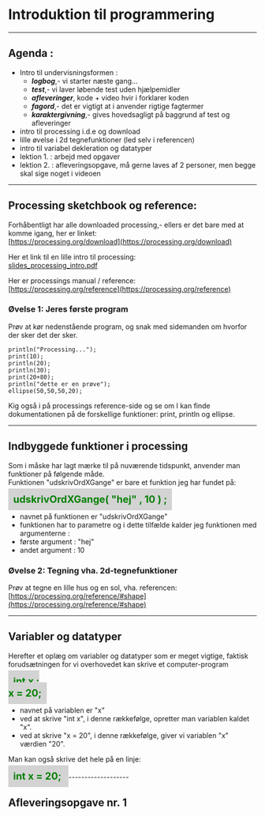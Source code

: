 # Introduktion til programmering

-------------------

## Agenda : 

- Intro til undervisningsformen : 
    - ***logbog***,- vi starter næste gang...
    - ***test***,- vi laver løbende test uden hjælpemidler
    - ***afleveringer***, kode + video hvir i forklarer koden
    - ***fagord***,- det er vigtigt at i anvender rigtige fagtermer  
    - ***karaktergivning***,- gives hovedsagligt på baggrund af test og afleveringer
- intro til processing i.d.e og download
- lille øvelse i 2d tegnefunktioner (led selv i referencen)
- intro til variabel dekleration og datatyper
- lektion 1. : arbejd med opgaver 
- lektion 2. : afleveringsopgave, må gerne laves af 2 personer, men begge skal sige noget i videoen

-----------------

## Processing sketchbook og reference:

Forhåbentligt har alle downloaded processing,- ellers er det bare med at komme igang, her er linket:     
[https://processing.org/download](https://processing.org/download)

Her et link til en lille intro til processing:        
[slides_processing_intro.pdf](slides_processing_intro.pdf)

Her er processings manual / reference:   
[https://processing.org/reference](https://processing.org/reference)

### Øvelse 1: Jeres første program
Prøv at kør nedenstående program, og snak med sidemanden om hvorfor der sker det der sker.  
```
println("Processing..."); 
print(10);
println(20); 
println(30);
print(20+80);
println("dette er en prøve"); 
ellipse(50,50,50,20);
```

Kig også i på processings reference-side og se om I kan finde dokumentationen på de forskellige funktioner: print, println og ellipse.

-------------------

## Indbyggede funktioner i processing

Som i måske har lagt mærke til på nuværende tidspunkt, anvender man funktioner på følgende måde.   
Funktionen "udskrivOrdXGange" er bare et funktion jeg har fundet på:

<span style="padding: 10px;margin:0px;color:green;background:lightgray;font-weight:700;font-size:20px">
      udskrivOrdXGange( "hej" , 10 ) ;
</span>

- navnet på funktionen er "udskrivOrdXGange" 
- funktionen har to parametre og i dette tilfælde kalder jeg funktionen med argumenterne :
- første argument : "hej"
- andet argument : 10


### Øvelse 2: Tegning vha. 2d-tegnefunktioner
Prøv at tegne en lille hus og en sol, vha. referencen:     
[https://processing.org/reference/#shape](https://processing.org/reference/#shape)

-------------------

## Variabler og datatyper

Herefter et oplæg om variabler og datatyper som er meget vigtige, faktisk forudsætningen for vi overhovedet kan skrive et computer-program

<span style="padding: 10px;margin:0px;color:green;background:lightgray;font-weight:700;font-size:20px">
     int x ; </br>
     x = 20;
</span>

- navnet på variablen er "x" 
- ved at skrive "int x", i denne rækkefølge, opretter man variablen kaldet "x".
- ved at skrive "x = 20", i denne rækkefølge, giver vi variablen "x" værdien "20".

Man kan også skrive det hele på en linje:

<span style="padding: 10px;margin:0px;color:green;background:lightgray;font-weight:700;font-size:20px">
     int x = 20;
</span>
-------------------

## Afleveringsopgave nr. 1







